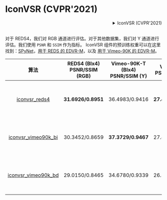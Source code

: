 # IconVSR (CVPR'2021)

<!-- [ALGORITHM] -->

<details>
<summary align="right">IconVSR (CVPR'2021)</summary>

```bibtex
@InProceedings{chan2021basicvsr,
  author = {Chan, Kelvin CK and Wang, Xintao and Yu, Ke and Dong, Chao and Loy, Chen Change},
  title = {BasicVSR: The Search for Essential Components in Video Super-Resolution and Beyond},
  booktitle = {Proceedings of the IEEE conference on computer vision and pattern recognition},
  year = {2021}
}
```

</details>

<br/>

对于 REDS4，我们对 RGB 通道进行评估。对于其他数据集，我们对 Y 通道进行评估。我们使用 `PSNR` 和 `SSIM` 作为指标。
IconVSR 组件的预训练权重可以在这里找到：[SPyNet](https://download.openmmlab.com/mmediting/restorers/basicvsr/spynet_20210409-c6c1bd09.pth)，[用于 REDS 的 EDVR-M](https://download.openmmlab.com/mmediting/restorers/iconvsr/edvrm_reds_20210413-3867262f.pth)，以及 [用于 Vimeo-90K 的 EDVR-M](https://download.openmmlab.com/mmediting/restorers/iconvsr/edvrm_vimeo90k_20210413-e40e99a8.pth)。

|                                算法                                 | REDS4 (BIx4)<br>PSNR/SSIM (RGB) | Vimeo-90K-T (BIx4)<br>PSNR/SSIM (Y) | Vid4 (BIx4)<br>PSNR/SSIM (Y) | UDM10 (BDx4)<br>PSNR/SSIM (Y) | Vimeo-90K-T (BDx4)<br>PSNR/SSIM (Y) | Vid4 (BDx4)<br>PSNR/SSIM (Y) |         GPU 信息         |                                                                                                              下载                                                                                                               |
| :-----------------------------------------------------------------: | :-----------------------------: | :---------------------------------: | :--------------------------: | :---------------------------: | :---------------------------------: | :--------------------------: | :----------------------: | :-----------------------------------------------------------------------------------------------------------------------------------------------------------------------------------------------------------------------------: |
|       [iconvsr_reds4](/configs/iconvsr/iconvsr_reds4_2xb4.py)       |       **31.6926/0.8951**        |           36.4983/0.9416            |      **27.4809/0.8354**      |        35.3377/0.9471         |           34.4299/0.9287            |        25.2110/0.7732        | 2 (Tesla V100-PCIE-32GB) |       [模型](https://download.openmmlab.com/mmediting/restorers/iconvsr/iconvsr_reds4_20210413-9e09d621.pth) \| [日志](https://download.openmmlab.com/mmediting/restorers/iconvsr/iconvsr_reds4_20210413_222735.log.json)       |
| [iconvsr_vimeo90k_bi](/configs/iconvsr/iconvsr_vimeo90k-bi_2xb4.py) |         30.3452/0.8659          |         **37.3729/0.9467**          |        27.4238/0.8297        |        34.2595/0.9398         |           34.5548/0.9295            |        24.6666/0.7491        | 2 (Tesla V100-PCIE-32GB) | [模型](https://download.openmmlab.com/mmediting/restorers/iconvsr/iconvsr_vimeo90k_bi_20210413-7c7418dc.pth) \| [日志](https://download.openmmlab.com/mmediting/restorers/iconvsr/iconvsr_vimeo90k_bi_20210413_222757.log.json) |
| [iconvsr_vimeo90k_bd](/configs/iconvsr/iconvsr_vimeo90k-bd_2xb4.py) |         29.0150/0.8465          |           34.6780/0.9339            |        26.3109/0.8028        |      **40.0640/0.9697**       |         **37.7573/0.9517**          |      **28.2464/0.8612**      | 2 (Tesla V100-PCIE-32GB) | [模型](https://download.openmmlab.com/mmediting/restorers/iconvsr/iconvsr_vimeo90k_bd_20210414-5f38cb34.pth) \| [日志](https://download.openmmlab.com/mmediting/restorers/iconvsr/iconvsr_vimeo90k_bd_20210414_084128.log.json) |
